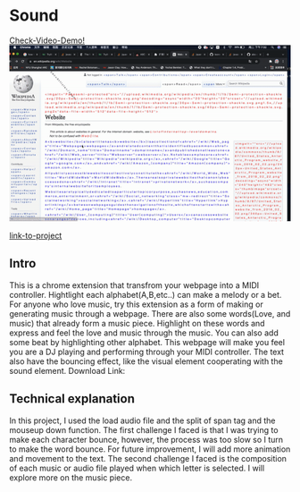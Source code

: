 # Sound

[Check-Video-Demo!](https://youtu.be/ie0B4edrIQs)
![Animated Cover](cover.gif)
<!-- [![Watch the video]() -->

<!-- [![Watch the video](cover.gif)](https://youtu.be/ie0B4edrIQs) -->

[link-to-project](https://github.com/clover0208/abc-student-repo/blob/master/prohectB-code.zip)
## Intro
This is a chrome extension that transfrom your webpage into a MIDI controller. Hightlight each alphabet(A,B,etc..) can make a melody or a bet. For anyone who love music, try this extension as a form of making or generating music through a webpage. There are also some words(Love, and music) that already form a music piece. Highlight on these words and express and feel the love and music through the music. You can also add some beat by highlighting other alphabet. This webpage will make you feel you are a DJ playing and performing through your MIDI controller. The text also have the bouncing effect, like the visual element cooperating with the sound element.
Download Link:

## Technical explanation
In this project, I used the load audio file and the split of span tag and the mouseup down function. The first challenge I faced is that I was trying to make each character bounce, however, the process was too slow so I turn to make the word bounce. For future improvement, I will add more animation and movement to the text. The second challenge I faced is the composition of each music or audio file played when which letter is selected. I will explore more on the music piece.





